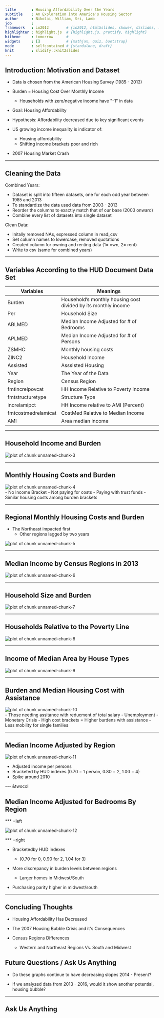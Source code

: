 ```yaml
---
title       : Housing Affordability Over the Years
subtitle    : An Exploration into America's Housing Sector
author      : Nikolai, William, Sri, Lamb
job         : 
framework   : io2012        # {io2012, html5slides, shower, dzslides, ...}
highlighter : highlight.js  # {highlight.js, prettify, highlight}
hitheme     : tomorrow      # 
widgets     : []            # {mathjax, quiz, bootstrap}
mode        : selfcontained # {standalone, draft}
knit        : slidify::knit2slides
---
```







## Introduction: Motivation and Dataset

- Data is chosen from the American Housing Survey (1985 - 2013)

- Burden = Housing Cost Over Monthly Income
  
  - Households with zero/negative income have "-1" in data

- Goal: Housing Affordability 

- Hypothesis: Affordability decreased due to key significant events 
 
- US growing income inequality is indicator of:
  - Housing affordability
  - Shifting income brackets poor and rich
  
- 2007 Housing Market Crash

---


## Cleaning the Data

Combined Years:

- Dataset is split into fifteen datasets, one for each odd year between 1985 and 2013
- To standardize the data used data from 2003 - 2013
- Reorder the columns to exactly match that of our base (2003 onward)
- Combine every list of datasets into single dataset

Clean Data:

- Initally removed NAs, expressed column in read_csv
- Set column names to lowercase, removed quotations
- Created column for owning and renting data (1= own, 2= rent)
- Write to csv (same for combined years)

---



## Variables According to the HUD Document Data Set 

Variables  | Meanings
---------- | --------
Burden | Household’s monthly housing cost divided by its monthly income
Per | Household Size 
ABLMED | Median Income Adjusted for # of Bedrooms
APLMED | Median Income Adjusted for # of Persons
ZSMHC | Monthly housing costs
ZINC2 | Household Income
Assisted | Asssisted Housing
Year | The Year of the Data
Region | Census Region
fmtincrelpovcat |HH Income Relative to Poverty Income 
fmtstructuretype | Structure Type
increlamipct | HH Income relative to AMI (Percent)
fmtcostmedrelamicat | CostMed Relative to Median Income 
AMI | Area median income 

---

## Household Income and Burden

<img src="assets/fig/unnamed-chunk-3-1.png" title="plot of chunk unnamed-chunk-3" alt="plot of chunk unnamed-chunk-3" style="display: block; margin: auto;" />

---

## Monthly Housing Costs and Burden 

<img src="assets/fig/unnamed-chunk-4-1.png" title="plot of chunk unnamed-chunk-4" alt="plot of chunk unnamed-chunk-4" style="display: block; margin: auto;" />
- No Income Bracket
  - Not paying for costs
  - Paying with trust funds
- Similar housing costs among burden brackets

---

## Regional Monthly Housing Costs and Burden

- The Northeast impacted first
  - Other regions lagged by two years
<img src="assets/fig/unnamed-chunk-5-1.png" title="plot of chunk unnamed-chunk-5" alt="plot of chunk unnamed-chunk-5" style="display: block; margin: auto;" />

---

## Median Income by Census Regions in 2013

<img src="assets/fig/unnamed-chunk-6-1.png" title="plot of chunk unnamed-chunk-6" alt="plot of chunk unnamed-chunk-6" style="display: block; margin: auto;" />

--- 

## Household Size and Burden

<img src="assets/fig/unnamed-chunk-7-1.png" title="plot of chunk unnamed-chunk-7" alt="plot of chunk unnamed-chunk-7" style="display: block; margin: auto;" />


---

## Households Relative to the Poverty Line 

<img src="assets/fig/unnamed-chunk-8-1.png" title="plot of chunk unnamed-chunk-8" alt="plot of chunk unnamed-chunk-8" style="display: block; margin: auto;" />

---

## Income of Median Area by House Types

<img src="assets/fig/unnamed-chunk-9-1.png" title="plot of chunk unnamed-chunk-9" alt="plot of chunk unnamed-chunk-9" style="display: block; margin: auto;" />

---

## Burden and Median Housing Cost with Assistance
<img src="assets/fig/unnamed-chunk-10-1.png" title="plot of chunk unnamed-chunk-10" alt="plot of chunk unnamed-chunk-10" style="display: block; margin: auto;" />
- Those needing assitance with reducment of total salary
  - Unemployment 
  - Monetary Crisis 
- High cost brackets = Higher burdens with assistance 
- Less mobility for single families 

---

## Median Income Adjusted by Region

<img src="assets/fig/unnamed-chunk-11-1.png" title="plot of chunk unnamed-chunk-11" alt="plot of chunk unnamed-chunk-11" style="display: block; margin: auto;" />

- Adjusted income per persons
- Bracketed by HUD indexes (0.70 = 1 person, 0.80 = 2, 1.00 = 4)
- Spike around 2010

--- &twocol

## Median Income Adjusted for Bedrooms By Region

*** =left

![plot of chunk unnamed-chunk-12](assets/fig/unnamed-chunk-12-1.png)


*** =right

- Bracketedby HUD indexes 
  
  - (0.70 for 0, 0.90 for 2, 1.04 for 3)
  
- More discrepancy in burden levels between regions 
  
  - Larger homes in Midwest/South
  
- Purchasing parity higher in midwest/south

---

## Concluding Thoughts

- Housing Affordability Has Decreased

- The 2007 Housing Bubble Crisis and it's Consequences

- Census Regions Differences 

  - Western and Northeast Regions Vs. South and Midwest
  
## Future Questions / Ask Us Anything


- Do these graphs continue to have decreasing slopes 2014 - Present? 


- If we analyzed data from 2013 - 2016, would it show another potential, housing bubble?


---


## Ask Us Anything




